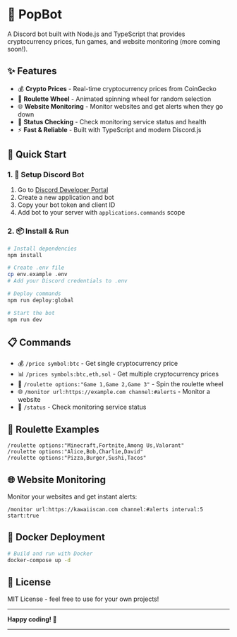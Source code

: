 # 🤖 PopBot 
A Discord bot built with Node.js and TypeScript that provides cryptocurrency prices, fun games, and website monitoring (more coming soon!).

## ✨ Features

- 💰 **Crypto Prices** - Real-time cryptocurrency prices from CoinGecko
- 🎰 **Roulette Wheel** - Animated spinning wheel for random selection
- 🌐 **Website Monitoring** - Monitor websites and get alerts when they go down
- 🔧 **Status Checking** - Check monitoring service status and health
- ⚡ **Fast & Reliable** - Built with TypeScript and modern Discord.js

## 🚀 Quick Start

### 1. 🔧 Setup Discord Bot

1. Go to [Discord Developer Portal](https://discord.com/developers/applications)
2. Create a new application and bot
3. Copy your bot token and client ID
4. Add bot to your server with `applications.commands` scope

### 2. 📦 Install & Run

```bash
# Install dependencies
npm install

# Create .env file
cp env.example .env
# Add your Discord credentials to .env

# Deploy commands
npm run deploy:global

# Start the bot
npm run dev
```

## 📋 Commands

- 💰 `/price symbol:btc` - Get single cryptocurrency price
- 📊 `/prices symbols:btc,eth,sol` - Get multiple cryptocurrency prices
- 🎰 `/roulette options:"Game 1,Game 2,Game 3"` - Spin the roulette wheel
- 🌐 `/monitor url:https://example.com channel:#alerts` - Monitor a website
- 🔧 `/status` - Check monitoring service status

## 🎰 Roulette Examples

```
/roulette options:"Minecraft,Fortnite,Among Us,Valorant"
/roulette options:"Alice,Bob,Charlie,David"
/roulette options:"Pizza,Burger,Sushi,Tacos"
```

## 🌐 Website Monitoring

Monitor your websites and get instant alerts:

```
/monitor url:https://kawaiiscan.com channel:#alerts interval:5 start:true
```

## 🐳 Docker Deployment

```bash
# Build and run with Docker
docker-compose up -d
```

## 📄 License

MIT License - feel free to use for your own projects!

---

**Happy coding! 🎉**

---
